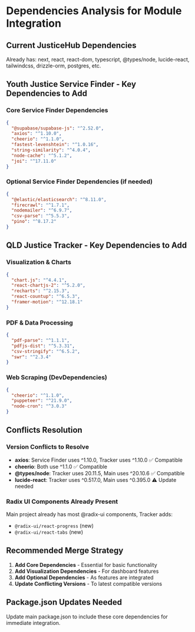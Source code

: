 # Dependencies Analysis for Module Integration

## Current JusticeHub Dependencies
Already has: next, react, react-dom, typescript, @types/node, lucide-react, tailwindcss, drizzle-orm, postgres, etc.

## Youth Justice Service Finder - Key Dependencies to Add

### Core Service Finder Dependencies
```json
{
  "@supabase/supabase-js": "^2.52.0",
  "axios": "^1.10.0",
  "cheerio": "^1.1.0",
  "fastest-levenshtein": "^1.0.16",
  "string-similarity": "^4.0.4",
  "node-cache": "^5.1.2",
  "joi": "^17.11.0"
}
```

### Optional Service Finder Dependencies (if needed)
```json
{
  "@elastic/elasticsearch": "^8.11.0",
  "firecrawl": "^1.7.1",
  "nodemailer": "^6.9.7",
  "csv-parse": "^5.5.3",
  "pino": "^8.17.2"
}
```

## QLD Justice Tracker - Key Dependencies to Add

### Visualization & Charts
```json
{
  "chart.js": "^4.4.1",
  "react-chartjs-2": "^5.2.0",
  "recharts": "^2.15.3",
  "react-countup": "^6.5.3",
  "framer-motion": "^12.18.1"
}
```

### PDF & Data Processing
```json
{
  "pdf-parse": "^1.1.1",
  "pdfjs-dist": "^5.3.31",
  "csv-stringify": "^6.5.2",
  "swr": "^2.3.4"
}
```

### Web Scraping (DevDependencies)
```json
{
  "cheerio": "^1.1.0",
  "puppeteer": "^21.9.0",
  "node-cron": "^3.0.3"
}
```

## Conflicts Resolution

### Version Conflicts to Resolve
- **axios**: Service Finder uses ^1.10.0, Tracker uses ^1.10.0 ✅ Compatible
- **cheerio**: Both use ^1.1.0 ✅ Compatible  
- **@types/node**: Tracker uses 20.11.5, Main uses ^20.10.6 ✅ Compatible
- **lucide-react**: Tracker uses ^0.517.0, Main uses ^0.395.0 ⚠️ Update needed

### Radix UI Components Already Present
Main project already has most @radix-ui components, Tracker adds:
- `@radix-ui/react-progress` (new)
- `@radix-ui/react-tabs` (new)

## Recommended Merge Strategy

1. **Add Core Dependencies** - Essential for basic functionality
2. **Add Visualization Dependencies** - For dashboard features  
3. **Add Optional Dependencies** - As features are integrated
4. **Update Conflicting Versions** - To latest compatible versions

## Package.json Updates Needed

Update main package.json to include these core dependencies for immediate integration.